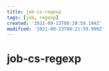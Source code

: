 ```yaml
---
title: job-cs-regexp
tags: [job, regexp]
created: '2021-09-23T08:20:59.194Z'
modified: '2021-09-23T08:21:59.990Z'
---
```


# job-cs-regexp
